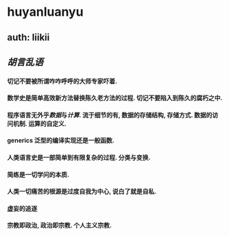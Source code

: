 # huyanluanyu
## auth: liikii
## *胡言乱语*


#### 切记不要被所谓咋咋呼呼的大师专家吓着. 

#### 数学史是简单高效新方法替换陈久老方法的过程. 切记不要陷入到陈久的腐朽之中. 

#### 程序语言无外乎*数据*与*计算*. 流于细节的有, 数据的存储结构, 存储方式. 数据的访问机制. 运算的自定义. 

#### generics 泛型的编译实现还是一般函数. 

#### 人类语言史是一部简单到有限复杂的过程. 分类与变换. 

#### 简练是一切学问的本质. 

#### 人类一切痛苦的根源是过度自我为中心, 说白了就是自私. 

#### 虚妄的追逐

#### 宗教即政治, 政治即宗教. 个人主义宗教.


